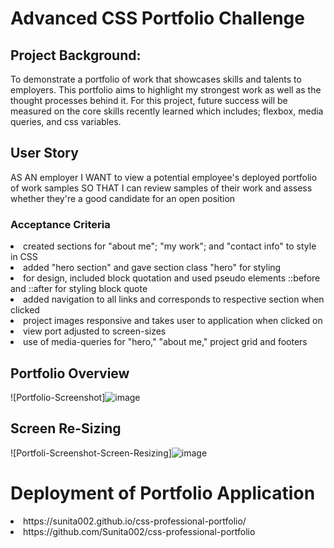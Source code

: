# Advanced CSS Portfolio Challenge

## Project Background:
To demonstrate a portfolio of work that showcases skills and talents to employers. This portfolio aims to highlight my strongest work as well as the thought processes behind it. For this project, future success will be measured on the core skills recently learned which includes; flexbox, media queries, and css variables.

## User Story
AS AN employer
I WANT to view a potential employee's deployed portfolio of work samples
SO THAT I can review samples of their work and assess whether they're a good candidate for an open position

### Acceptance Criteria
<li>created sections for "about me"; "my work"; and "contact info" to style in CSS</li>
<li>added "hero section" and gave section class "hero" for styling</li>
<li>for design, included block quotation and used pseudo elements ::before and ::after for styling block quote </li>
<li>added navigation to all links and corresponds to respective section when clicked</li>
<li>project images responsive and takes user to application when clicked on </li>
<li>view port adjusted to screen-sizes</li>
<li>use of media-queries for "hero," "about me," project grid and footers </li>

## Portfolio Overview
![Portfolio-Screenshot]![image](https://user-images.githubusercontent.com/87583026/132140451-8ee9981f-e52c-4e71-a289-aabe3614532c.png)

## Screen Re-Sizing
![Portfoli-Screenshot-Screen-Resizing]![image](https://user-images.githubusercontent.com/87583026/132140818-f9582fa2-4b53-448a-bb8b-966304b13b50.png)

# Deployment of Portfolio Application
<li>https://sunita002.github.io/css-professional-portfolio/</li>
<li>https://github.com/Sunita002/css-professional-portfolio</li>




